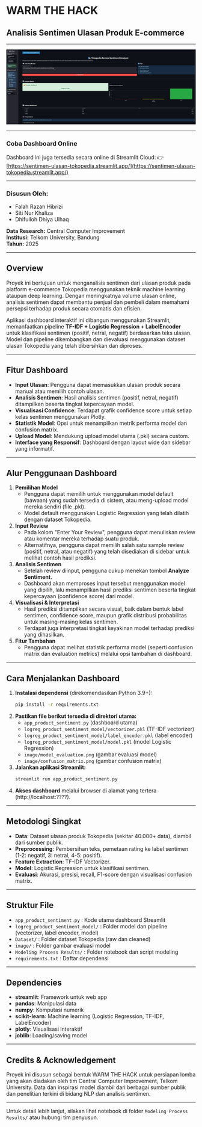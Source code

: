 # WARM THE HACK
## Analisis Sentimen Ulasan Produk E-commerce

---

![Preview Dashboard](preview_dashboard.png)

---

### Coba Dashboard Online

Dashboard ini juga tersedia secara online di Streamlit Cloud:
👉 [https://sentimen-ulasan-tokopedia.streamlit.app/](https://sentimen-ulasan-tokopedia.streamlit.app/)

---

### Disusun Oleh:
- Falah Razan Hibrizi
- Siti Nur Khaliza
- Dhifulloh Dhiya Ulhaq

**Data Research:** Central Computer Improvement  
**Institusi:** Telkom University, Bandung  
**Tahun:** 2025

---

## Overview

Proyek ini bertujuan untuk menganalisis sentimen dari ulasan produk pada platform e-commerce Tokopedia menggunakan teknik machine learning ataupun deep learning. Dengan meningkatnya volume ulasan online, analisis sentimen dapat membantu penjual dan pembeli dalam memahami persepsi terhadap produk secara otomatis dan efisien.

Aplikasi dashboard interaktif ini dibangun menggunakan Streamlit, memanfaatkan pipeline **TF-IDF + Logistic Regression + LabelEncoder** untuk klasifikasi sentimen (positif, netral, negatif) berdasarkan teks ulasan. Model dan pipeline dikembangkan dan dievaluasi menggunakan dataset ulasan Tokopedia yang telah dibersihkan dan diproses.

---

## Fitur Dashboard
- **Input Ulasan**: Pengguna dapat memasukkan ulasan produk secara manual atau memilih contoh ulasan.
- **Analisis Sentimen**: Hasil analisis sentimen (positif, netral, negatif) ditampilkan beserta tingkat kepercayaan model.
- **Visualisasi Confidence**: Terdapat grafik confidence score untuk setiap kelas sentimen menggunakan Plotly.
- **Statistik Model**: Opsi untuk menampilkan metrik performa model dan confusion matrix.
- **Upload Model**: Mendukung upload model utama (.pkl) secara custom.
- **Interface yang Responsif**: Dashboard dengan layout wide dan sidebar yang informatif.

---

## Alur Penggunaan Dashboard
1. **Pemilihan Model**
   - Pengguna dapat memilih untuk menggunakan model default (bawaan) yang sudah tersedia di sistem, atau meng-upload model mereka sendiri (file .pkl).
   - Model default menggunakan Logistic Regression yang telah dilatih dengan dataset Tokopedia.
2. **Input Review**
   - Pada kolom "Enter Your Review", pengguna dapat menuliskan review atau komentar mereka terhadap suatu produk.
   - Alternatifnya, pengguna dapat memilih salah satu sample review (positif, netral, atau negatif) yang telah disediakan di sidebar untuk melihat contoh hasil prediksi.
3. **Analisis Sentimen**
   - Setelah review diinput, pengguna cukup menekan tombol **Analyze Sentiment**.
   - Dashboard akan memproses input tersebut menggunakan model yang dipilih, lalu menampilkan hasil prediksi sentimen beserta tingkat kepercayaan (confidence score) dari model.
4. **Visualisasi & Interpretasi**
   - Hasil prediksi ditampilkan secara visual, baik dalam bentuk label sentimen, confidence score, maupun grafik distribusi probabilitas untuk masing-masing kelas sentimen.
   - Terdapat juga interpretasi tingkat keyakinan model terhadap prediksi yang dihasilkan.
5. **Fitur Tambahan**
   - Pengguna dapat melihat statistik performa model (seperti confusion matrix dan evaluation metrics) melalui opsi tambahan di dashboard.

---

## Cara Menjalankan Dashboard
1. **Instalasi dependensi** (direkomendasikan Python 3.9+):
   ```bash
   pip install -r requirements.txt
   ```
2. **Pastikan file berikut tersedia di direktori utama:**
   - `app_product_sentiment.py` (dashboard utama)
   - `logreg_product_sentiment_model/vectorizer.pkl` (TF-IDF vectorizer)
   - `logreg_product_sentiment_model/label_encoder.pkl` (label encoder)
   - `logreg_product_sentiment_model/model.pkl` (model Logistic Regression)
   - `image/model_evaluation.png` (gambar evaluasi model)
   - `image/confusion_matrix.png` (gambar confusion matrix)
3. **Jalankan aplikasi Streamlit:**
   ```bash
   streamlit run app_product_sentiment.py
   ```
4. **Akses dashboard** melalui browser di alamat yang tertera (http://localhost:????).

---

## Metodologi Singkat
- **Data**: Dataset ulasan produk Tokopedia (sekitar 40.000+ data), diambil dari sumber publik.
- **Preprocessing**: Pembersihan teks, pemetaan rating ke label sentimen (1-2: negatif, 3: netral, 4-5: positif).
- **Feature Extraction**: TF-IDF Vectorizer.
- **Model**: Logistic Regression untuk klasifikasi sentimen.
- **Evaluasi**: Akurasi, presisi, recall, F1-score dengan visualisasi confusion matrix.

---

## Struktur File
- `app_product_sentiment.py` : Kode utama dashboard Streamlit
- `logreg_product_sentiment_model/` : Folder model dan pipeline (vectorizer, label encoder, model)
- `Dataset/` : Folder dataset Tokopedia (raw dan cleaned)
- `image/` : Folder gambar evaluasi model
- `Modeling Process Results/` : Folder notebook dan script modeling
- `requirements.txt` : Daftar dependensi

---

## Dependencies
- **streamlit**: Framework untuk web app
- **pandas**: Manipulasi data
- **numpy**: Komputasi numerik
- **scikit-learn**: Machine learning (Logistic Regression, TF-IDF, LabelEncoder)
- **plotly**: Visualisasi interaktif
- **joblib**: Loading/saving model

---

## Credits & Acknowledgement
Proyek ini disusun sebagai bentuk WARM THE HACK untuk persiapan lomba yang akan diadakan oleh tim Central Computer Improvement, Telkom University. Data dan inspirasi model diambil dari berbagai sumber publik dan penelitian terkini di bidang NLP dan analisis sentimen.

---

Untuk detail lebih lanjut, silakan lihat notebook di folder `Modeling Process Results/` atau hubungi tim penyusun.